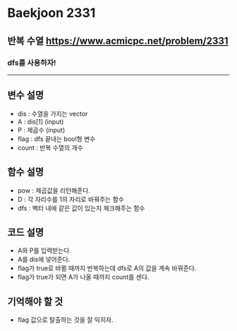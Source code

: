 Baekjoon 2331
=============
반복 수열 <https://www.acmicpc.net/problem/2331>
---------------
### dfs를 사용하자!
- - -
## 변수 설명
- dis : 수열을 가지는 vector
- A : dis[1] (input)
- P : 제곱수 (input)
- flag : dfs 끝내는 bool형 변수
- count : 반복 수열의 개수
## 함수 설명
- pow : 제곱값을 리턴해준다.
- D : 각 자리수를 1의 자리로 바꿔주는 함수
- dfs : 벡터 내에 같은 값이 있는지 체크해주는 함수
## 코드 설명
- A와 P를 입력받는다.
- A를 dis에 넣어준다.
- flag가 true로 바뀔 때까지 반복하는데 dfs로 A의 값을 계속 바꿔준다.
- flag가 true가 되면 A가 나올 때까지 count를 센다.
## 기억해야 할 것
- flag 값으로 탈출하는 것을 잘 익히자.
